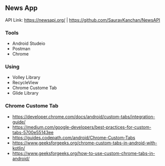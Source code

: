 ## News App

API Link: https://newsapi.org/ | https://github.com/SauravKanchan/NewsAPI

### Tools 

- Android Studeio
- Postman 
- Chrome

### Using

- Volley Library
- RecycleView
- Chrome Custome Tab
- Glide Library


### Chrome Custome Tab

- https://developer.chrome.com/docs/android/custom-tabs/integration-guide/ 
- https://medium.com/google-developers/best-practices-for-custom-tabs-5700e55143ee
- https://guides.codepath.com/android/Chrome-Custom-Tabs 
- https://www.geeksforgeeks.org/chrome-custom-tabs-in-android-with-kotlin/
- https://www.geeksforgeeks.org/how-to-use-custom-chrome-tabs-in-android/
